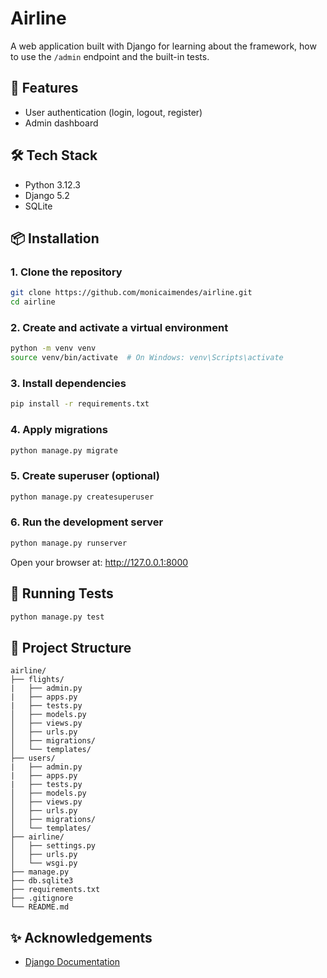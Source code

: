 # Airline

A web application built with Django for learning about the framework, how to use the ```/admin``` endpoint and the built-in tests.

## 🚀 Features

- User authentication (login, logout, register)
- Admin dashboard

## 🛠️ Tech Stack

- Python 3.12.3
- Django 5.2
- SQLite

## 📦 Installation

### 1. Clone the repository

```bash
git clone https://github.com/monicaimendes/airline.git
cd airline
```

### 2. Create and activate a virtual environment

```bash
python -m venv venv
source venv/bin/activate  # On Windows: venv\Scripts\activate
```

### 3. Install dependencies

```bash
pip install -r requirements.txt
```

### 4. Apply migrations

```bash
python manage.py migrate
```

### 5. Create superuser (optional)

```bash
python manage.py createsuperuser
```

### 6. Run the development server

```bash
python manage.py runserver
```

Open your browser at: http://127.0.0.1:8000

## 🧪 Running Tests

```bash
python manage.py test
```

## 📁 Project Structure

```text
airline/
├── flights/
|   ├── admin.py
|   ├── apps.py
|   ├── tests.py
│   ├── models.py
│   ├── views.py
│   ├── urls.py
│   ├── migrations/
│   └── templates/
├── users/
|   ├── admin.py
|   ├── apps.py
|   ├── tests.py
│   ├── models.py
│   ├── views.py
│   ├── urls.py
│   ├── migrations/
│   └── templates/
├── airline/
│   ├── settings.py
│   ├── urls.py
│   └── wsgi.py
├── manage.py
├── db.sqlite3
├── requirements.txt
├── .gitignore
└── README.md
```

## ✨ Acknowledgements

- [Django Documentation](https://docs.djangoproject.com/)

